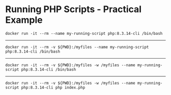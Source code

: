 # Running PHP Scripts - Practical Example

`docker run -it --rm --name my-running-script php:8.3.14-cli /bin/bash`

---

`docker run -it --rm -v ${PWD}:/myfiles --name my-running-script php:8.3.14-cli /bin/bash`

---

`docker run -it --rm -v ${PWD}:/myfiles -w /myfiles --name my-running-script php:8.3.14-cli /bin/bash`

---

`docker run -it --rm -v ${PWD}:/myfiles -w /myfiles --name my-running-script php:8.3.14-cli php index.php`
